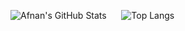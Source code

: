 ![Afnan's GitHub Stats](https://github-readme-stats.vercel.app/api/?username=afnan47&count_private=true&layout=pie&theme=transparent&showicons=true&rank_icon=percentile)&nbsp;&nbsp;&nbsp;&nbsp;&nbsp;
![Top Langs](https://github-readme-stats.vercel.app/api/top-langs/?username=afnan47&layout=compact&theme=transparent)
